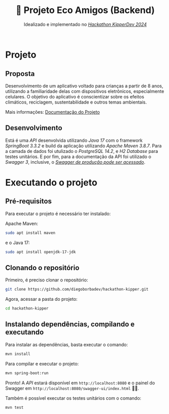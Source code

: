 <br>

<p align="center">
  <h1 align="center">🌿 Projeto Eco Amigos (Backend)</h1>
  <p align="center">Idealizado e implementado no <i><a href="https://github.com/omidnikrah/github-readme-stackoverflow">Hackathon KipperDev 2024</a></i></p>
</p>

<br>

# Projeto
## Proposta
Desenvolvimento de um aplicativo voltado para crianças a partir de 8 anos, utilizando a familiaridade delas com dispositivos eletrônicos, especialmente celulares. O objetivo do aplicativo é conscientizar sobre os efeitos climáticos, reciclagem, sustentabilidade e outros temas ambientais.

Mais informações: [Documentação do Projeto](https://docs.google.com/document/d/e/2PACX-1vQtuBMFqQ1U8NtH_M-_C7r8FRSy3qpbJkfUGd2VsyXW8csGsKTK8a3OunEjvIfYevETNVbWGCOLy8JD/pub)

## Desenvolvimento
Está é uma *API* desenvolvida utilizando *Java 17* com o framework *SpringBoot 3.3.2* e build da aplicação utilizando *Apache Maven 3.8.7*. Para a camada de dados foi utulizado o *PostgreSQL 14.2*, e *H2 Database* para testes unitários. E por fim, para a documentação da API foi utilizado o *Swagger 3*, inclusive, o [*Swagger de produção pode ser acessado*](http://165.227.218.157:8080/swagger-ui/index.html#/).

# Executando o projeto
## Pré-requisitos

Para executar o projeto é necessário ter instalado:

Apache Maven:
```bash	
sudo apt install maven
```

e o Java 17:
```bash
sudo apt install openjdk-17-jdk
```

## Clonando o repositório

Primeiro, é preciso clonar o repositório:
```bash
git clone https://github.com/diegoborbadev/hackathon-kipper.git
```
Agora, acessar a pasta do projeto:
```bash
cd hackathon-kipper
```

## Instalando dependências, compilando e executando

Para instalar as dependências, basta executar o comando:
```bash
mvn install
```

Para compilar e executar o projeto:
```bash
mvn spring-boot:run
```

Pronto! A *API* estará disponível em `http://localhost:8080` e o painel do Swagger em `http://localhost:8080/swagger-ui/index.html` 🎉🎉.

Também é possível executar os testes unitários com o comando:
```bash
mvn test
```